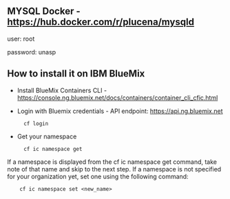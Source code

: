 MYSQL Docker - https://hub.docker.com/r/plucena/mysqld
---------------

user: root

password: unasp


How to install it on IBM BlueMix
-----------------

* Install BlueMix Containers CLI - https://console.ng.bluemix.net/docs/containers/container_cli_cfic.html

* Login with Bluemix credentials - API endpoint: https://api.ng.bluemix.net

        cf login


* Get your namespace

        cf ic namespace get

If a namespace is displayed from the cf ic namespace get command, take note of that name and skip to the next step. If a namespace is not specified for your organization yet, set one using the following command:

        cf ic namespace set <new_name>

